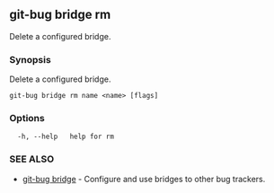 ## git-bug bridge rm

Delete a configured bridge.

### Synopsis

Delete a configured bridge.

```
git-bug bridge rm name <name> [flags]
```

### Options

```
  -h, --help   help for rm
```

### SEE ALSO

* [git-bug bridge](git-bug_bridge.md)	 - Configure and use bridges to other bug trackers.

